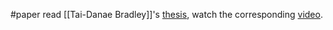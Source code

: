 #paper 
read [[Tai-Danae Bradley]]'s [thesis](https://arxiv.org/pdf/2004.05631.pdf), watch the corresponding [video](https://www.youtube.com/watch?v=wiadG3ywJIs).

